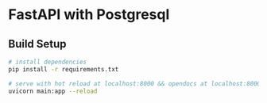 # FastAPI with Postgresql

## Build Setup

```bash
# install dependencies
pip install -r requirements.txt

# serve with hot reload at localhost:8000 && opendocs at localhost:8000/docs
uvicorn main:app --reload
```

